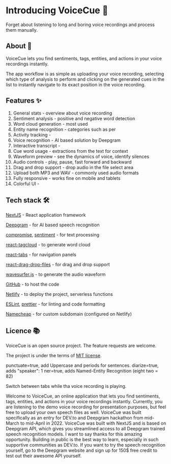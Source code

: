 # Introducing VoiceCue 📣

Forget about listening to long and boring voice recordings and process them manually. 

## About 👀

VoiceCue lets you find sentiments, tags, entities, and actions in your voice recordings instantly.

The app workflow is as simple as uploading your voice recording, selecting which type of analysis to perform and clicking on the generated cues in the list to instantly navigate to its exact position in the voice recording. 

## Features ✨

1. General stats - overview about voice recording
2. Sentiment analysis - positive and negative word detection
3. Word cloud generation - most used
4. Entity name recognition - categories such as per
5. Activity tracking - 
6. Voice recognition - AI based solution by Deepgram
7. Interactive transcript - 
8. Cue word usage - extractions from the text for context
9. Waveform preview - see the dynamics of voice, identify silences
10. Audio controls - play, pause, fast forward and backward
11. Drag and drop support - drop audio in the file select area
12. Upload both MP3 and WAV - commonly used audio formats
13. Fully responsive - works fine on mobile and tablets
14. Colorful UI - 

## Tech stack 🛠️

[NextJS](https://nextjs.org) - React application framework

[Deepgram](https://deepgram.com) - for AI based speech recognition

[compromise](https://www.npmjs.com/package/compromise), [sentiment](https://www.npmjs.com/package/sentiment) - for text processing

[react-tagcloud](https://www.npmjs.com/package/react-tagcloud) - to generate word cloud

[react-tabs](https://www.npmjs.com/package/react-tabs) - for navigation panels

[react-drag-drop-files](https://www.npmjs.com/package/react-drag-drop-files) - for drag and drop support

[wavesurfer.js](https://www.npmjs.com/package/wavesurfer.js) - to generate the audio waveform

[GitHub](https://github.com) - to host the code

[Netlify](https://netlify.com) - to deploy the project, serverless functions

[ESLint](https://eslint.org/), [prettier](https://prettier.io/) - for linting and code formatting

[Namecheap](https://namecheap.com) - for custom subdomain (configured on Netlify)

## Licence 📚

VoiceCue is an open source project. The feature requests are welcome.

The project is under the terms of [MIT license](https://choosealicense.com/licenses/mit/).






punctuate=true, add Uppercase and periods for sentences.
diarize=true, adds "speaker": 1
ner=true, adds Named-Entity Recognition (eight two = 82)

Switch between tabs while tha voice recording is playing.

Welcome to VoiceCue, an online application that lets you find sentiments, tags, entities, and actions in your voice recordings instantly.
Currently, you are listening to the demo voice recording for presentation purposes, but feel free to upload your own speech files as well.
VoiceCue was built specifically as an entry for DEV.to and Deepgram hackathon from mid-March to mid-April in 2022. VoiceCue was built with NextJS and is based on Deepgram API, which gives you streamlined access to all Deepgram trained speech recognition models.
I want to say thanks for this amazing opportunity. Building in public is the best way to learn, especially in such supportive communities as DEV.to.
If you want to try the speech recognition yourself, go to the Deepgram website and sign up for 150$ free credit to test out their awesome API yourself.
